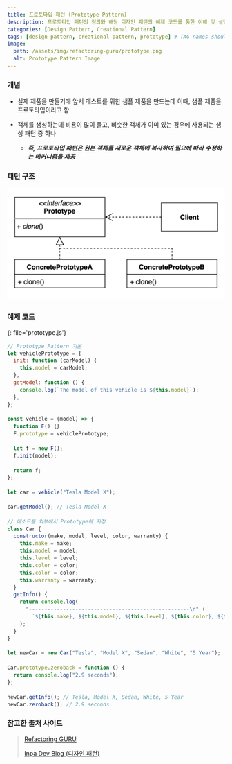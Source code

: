 ```yaml
---
title: 프로토타입 패턴 (Prototype Pattern)
description: 프로토타입 패턴의 정의와 해당 디자인 패턴의 예제 코드를 통한 이해 및 설명 정리
categories: [Design Pattern, Creational Pattern]
tags: [design-pattern, creational-pattern, prototype] # TAG names should always be lowercase
image:
  path: /assets/img/refactoring-guru/prototype.png
  alt: Prototype Pattern Image
---
```


### 개념

- 실제 제품을 만들기에 앞서 테스트를 위한 샘플 제품을 만드는데 이때, 샘플 제품을 프로토타입이라고 함

- 객체를 생성하는데 비용이 많이 들고, 비슷한 객체가 이미 있는 경우에 사용되는 생성 패턴 중 하나
  - **_즉, 프로토타입 패턴은 원본 객체를 새로운 객체에 복사하여 필요에 따라 수정하는 메커니즘을 제공_**

### 패턴 구조

![prototype](/assets/img/structure/prototype.png)

### 예제 코드

{: file='prototype.js'}

```js
// Prototype Pattern 기본
let vehiclePrototype = {
  init: function (carModel) {
    this.model = carModel;
  },
  getModel: function () {
    console.log(`The model of this vehicle is ${this.model}`);
  },
};

const vehicle = (model) => {
  function F() {}
  F.prototype = vehiclePrototype;

  let f = new F();
  f.init(model);

  return f;
};

let car = vehicle("Tesla Model X");

car.getModel(); // Tesla Model X

// 메소드를 외부에서 Prototype에 지정
class Car {
  constructor(make, model, level, color, warranty) {
    this.make = make;
    this.model = model;
    this.level = level;
    this.color = color;
    this.color = color;
    this.warranty = warranty;
  }
  getInfo() {
    return console.log(
      "----------------------------------------------------\n" +
        `${this.make}, ${this.model}, ${this.level}, ${this.color}, ${this.warranty}`
    );
  }
}

let newCar = new Car("Tesla", "Model X", "Sedan", "White", "5 Year");

Car.prototype.zeroback = function () {
  return console.log("2.9 seconds");
};

newCar.getInfo(); // Tesla, Model X, Sedan, White, 5 Year
newCar.zeroback(); // 2.9 seconds
```

### 참고한 출처 사이트

> [Refactoring GURU](https://refactoring.guru/ko/design-patterns)
>
> [Inpa Dev Blog (디자인 패턴)](https://inpa.tistory.com/category/%EB%94%94%EC%9E%90%EC%9D%B8%20%ED%8C%A8%ED%84%B4)
